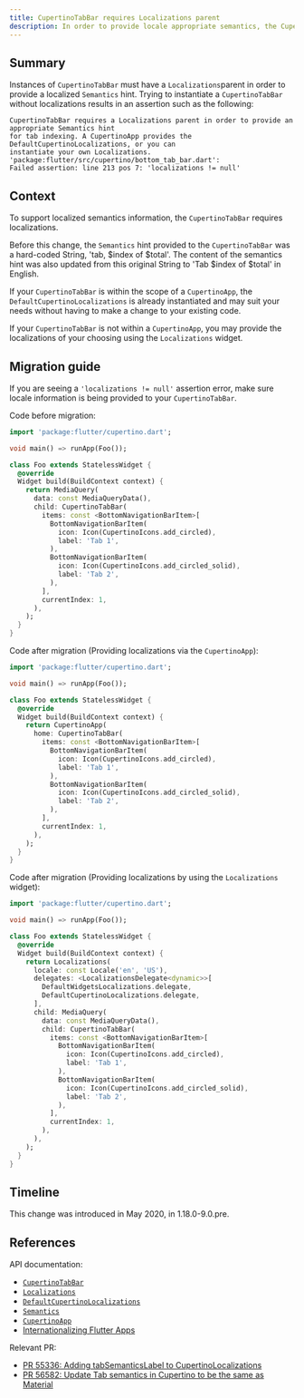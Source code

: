 ```yaml
---
title: CupertinoTabBar requires Localizations parent
description: In order to provide locale appropriate semantics, the CupertinoTabBar requires a Localizations parent.
---
```


## Summary

Instances of `CupertinoTabBar` must have a
`Localizations`parent in order to provide a localized
`Semantics` hint. Trying to instantiate  a
`CupertinoTabBar` without localizations 
results in an assertion such as the following:
       
```
CupertinoTabBar requires a Localizations parent in order to provide an appropriate Semantics hint
for tab indexing. A CupertinoApp provides the DefaultCupertinoLocalizations, or you can
instantiate your own Localizations.
'package:flutter/src/cupertino/bottom_tab_bar.dart':
Failed assertion: line 213 pos 7: 'localizations != null'
```

## Context

To support localized semantics information,
the `CupertinoTabBar` requires localizations.

Before this change, the `Semantics` hint provided
to the `CupertinoTabBar` was a hard-coded String,
'tab, $index of $total'. The content of the semantics
hint was also updated from this original
String to 'Tab $index of $total' in English.

If your `CupertinoTabBar` is within the scope
of a `CupertinoApp`, the `DefaultCupertinoLocalizations`
is already instantiated and may suit your
needs without having to make a change to your existing code.

If your `CupertinoTabBar` is not within a `CupertinoApp`,
you may provide the localizations of
your choosing using the `Localizations` widget.

## Migration guide

If you are seeing a `'localizations != null'` assertion error,
make sure locale information is being
provided to your `CupertinoTabBar`.

Code before migration:

```dart
import 'package:flutter/cupertino.dart';

void main() => runApp(Foo());

class Foo extends StatelessWidget {
  @override
  Widget build(BuildContext context) {
    return MediaQuery(
      data: const MediaQueryData(),
      child: CupertinoTabBar(
        items: const <BottomNavigationBarItem>[
          BottomNavigationBarItem(
            icon: Icon(CupertinoIcons.add_circled),
            label: 'Tab 1',
          ),
          BottomNavigationBarItem(
            icon: Icon(CupertinoIcons.add_circled_solid),
            label: 'Tab 2',
          ),
        ],
        currentIndex: 1,
      ),
    );
  }
}
```

Code after migration (Providing localizations via the `CupertinoApp`):

```dart
import 'package:flutter/cupertino.dart';

void main() => runApp(Foo());

class Foo extends StatelessWidget {
  @override
  Widget build(BuildContext context) {
    return CupertinoApp(
      home: CupertinoTabBar(
        items: const <BottomNavigationBarItem>[
          BottomNavigationBarItem(
            icon: Icon(CupertinoIcons.add_circled),
            label: 'Tab 1',
          ),
          BottomNavigationBarItem(
            icon: Icon(CupertinoIcons.add_circled_solid),
            label: 'Tab 2',
          ),
        ],
        currentIndex: 1,
      ),
    );
  }
}
```

Code after migration (Providing localizations by using
the `Localizations` widget):

```dart
import 'package:flutter/cupertino.dart';

void main() => runApp(Foo());

class Foo extends StatelessWidget {
  @override
  Widget build(BuildContext context) {
    return Localizations(
      locale: const Locale('en', 'US'),
      delegates: <LocalizationsDelegate<dynamic>>[
        DefaultWidgetsLocalizations.delegate,
        DefaultCupertinoLocalizations.delegate,
      ],
      child: MediaQuery(
        data: const MediaQueryData(),
        child: CupertinoTabBar(
          items: const <BottomNavigationBarItem>[
            BottomNavigationBarItem(
              icon: Icon(CupertinoIcons.add_circled),
              label: 'Tab 1',
            ),
            BottomNavigationBarItem(
              icon: Icon(CupertinoIcons.add_circled_solid),
              label: 'Tab 2',
            ),
          ],
          currentIndex: 1,
        ),
      ),
    );
  }
}
```

## Timeline

This change was introduced in May 2020, in 1.18.0-9.0.pre.

## References

API documentation:
* [`CupertinoTabBar`][]
* [`Localizations`][]
* [`DefaultCupertinoLocalizations`][]
* [`Semantics`][]
* [`CupertinoApp`][]
* [Internationalizing Flutter Apps][]


Relevant PR:
* [PR 55336: Adding tabSemanticsLabel to CupertinoLocalizations][]
* [PR 56582: Update Tab semantics in Cupertino to be the same as Material][]

[`CupertinoTabBar`]: {{site.api}}/flutter/cupertino/CupertinoTabBar-class.html
[`Localizations`]: {{site.api}}/flutter/widgets/Localizations-class.html
[`DefaultCupertinoLocalizations`]: {{site.api}}/flutter/cupertino/DefaultCupertinoLocalizations-class.html
[`Semantics`]: {{site.api}}/flutter/widgets/Semantics-class.html
[`CupertinoApp`]: {{site.api}}/flutter/cupertino/CupertinoApp-class.html
[Internationalizing Flutter Apps]: {{site.url}}/accessibility-and-localization/internationalization
[PR 55336: Adding tabSemanticsLabel to CupertinoLocalizations]: {{site.repo.flutter}}/pull/55336
[PR 56582: Update Tab semantics in Cupertino to be the same as Material]: {{site.repo.flutter}}/pull/56582#issuecomment-625497951
